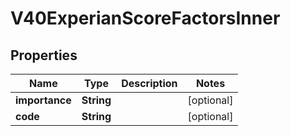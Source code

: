 

# V40ExperianScoreFactorsInner


## Properties

| Name | Type | Description | Notes |
|------------ | ------------- | ------------- | -------------|
|**importance** | **String** |  |  [optional] |
|**code** | **String** |  |  [optional] |



